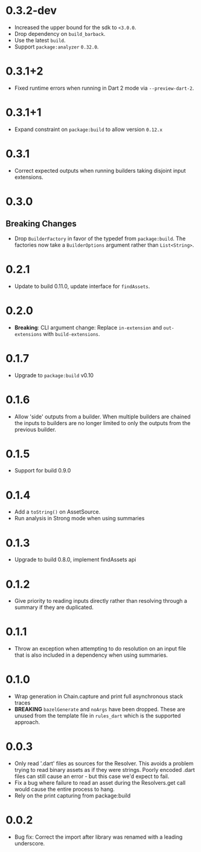 # 0.3.2-dev

- Increased the upper bound for the sdk to `<3.0.0`.
- Drop dependency on `build_barback`.
- Use the latest `build`.
- Support `package:analyzer` `0.32.0`.

# 0.3.1+2

- Fixed runtime errors when running in Dart 2 mode via `--preview-dart-2`.

# 0.3.1+1

- Expand constraint on `package:build` to allow version `0.12.x`

# 0.3.1

- Correct expected outputs when running builders taking disjoint input
  extensions.

# 0.3.0

## Breaking Changes

- Drop `BuilderFactory` in favor of the typedef from `package:build`. The
  factories now take a `BuilderOptions` argument rather than `List<String>`.

# 0.2.1

- Update to build 0.11.0, update interface for `findAssets`.

# 0.2.0

- **Breaking**: CLI argument change: Replace `in-extension` and `out-extensions`
  with `build-extensions`.

# 0.1.7

- Upgrade to `package:build` v0.10

# 0.1.6

- Allow 'side' outputs from a builder. When multiple builders are chained the
  inputs to builders are no longer limited to only the outputs from the previous
  builder.

# 0.1.5

- Support for build 0.9.0

# 0.1.4

- Add a `toString()` on AssetSource.
- Run analysis in Strong mode when using summaries

# 0.1.3

- Upgrade to build 0.8.0, implement findAssets api

# 0.1.2

- Give priority to reading inputs directly rather than resolving through a
  summary if they are duplicated.

# 0.1.1

- Throw an exception when attempting to do resolution on an input file that is
  also included in a dependency when using summaries.

# 0.1.0

- Wrap generation in Chain.capture and print full asynchronous stack traces
- **BREAKING** `bazelGenerate` and `noArgs` have been dropped. These are unused
  from the template file in `rules_dart` which is the supported approach.

# 0.0.3

- Only read '.dart' files as sources for the Resolver. This avoids a problem
  trying to read binary assets as if they were strings. Poorly encoded .dart
  files can still cause an error - but this case we'd expect to fail.
- Fix a bug where failure to read an asset during the Resolvers.get call would
  cause the entire process to hang.
- Rely on the print capturing from package:build

# 0.0.2

- Bug fix: Correct the import after library was renamed with a leading
  underscore.
